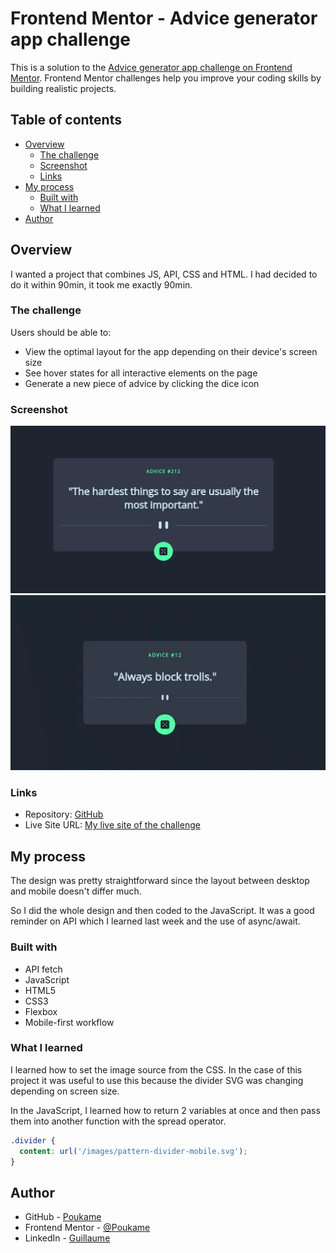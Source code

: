 # Frontend Mentor - Advice generator app challenge

This is a solution to the [Advice generator app challenge on Frontend Mentor](https://www.frontendmentor.io/challenges/advice-generator-app-QdUG-13db). Frontend Mentor challenges help you improve your coding skills by building realistic projects.

## Table of contents

- [Overview](#overview)
  - [The challenge](#the-challenge)
  - [Screenshot](#screenshot)
  - [Links](#links)
- [My process](#my-process)
  - [Built with](#built-with)
  - [What I learned](#what-i-learned)
- [Author](#author)

## Overview

I wanted a project that combines JS, API, CSS and HTML. I had decided to do it within 90min, it took me exactly 90min.

### The challenge

Users should be able to:

- View the optimal layout for the app depending on their device's screen size
- See hover states for all interactive elements on the page
- Generate a new piece of advice by clicking the dice icon

### Screenshot

![Screenshot](./screenshots/desktop.webp)
![GIF](./screenshots/animated.webp)

### Links

- Repository: [GitHub](https://cosmic-donut-fbde9c.netlify.app/)
- Live Site URL: [My live site of the challenge](https://cosmic-donut-fbde9c.netlify.app/)

## My process

The design was pretty straightforward since the layout between desktop and mobile doesn't differ much.

So I did the whole design and then coded to the JavaScript. It was a good reminder on API which I learned last week and the use of async/await.

### Built with

- API fetch
- JavaScript
- HTML5
- CSS3
- Flexbox
- Mobile-first workflow

### What I learned

I learned how to set the image source from the CSS. In the case of this project it was useful to use this because the divider SVG was changing depending on screen size.

In the JavaScript, I learned how to return 2 variables at once and then pass them into another function with the spread operator.

```css
.divider {
  content: url('/images/pattern-divider-mobile.svg');
}
```


## Author

- GitHub - [Poukame](https://github.com/Poukame)
- Frontend Mentor - [@Poukame](https://www.frontendmentor.io/profile/Poukame)
- LinkedIn - [Guillaume](https://www.linkedin.com/in/theretg)

